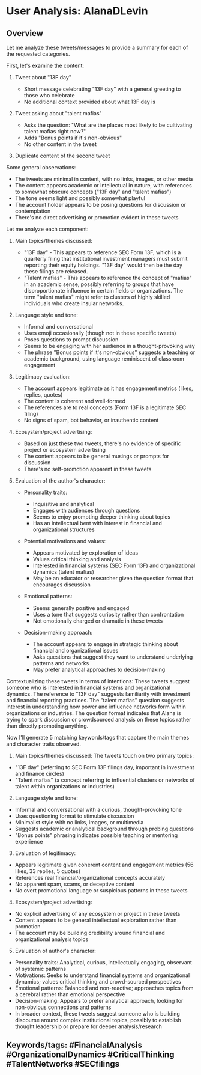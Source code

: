 # User Analysis: AlanaDLevin

## Overview

<think>
Let me analyze these tweets/messages to provide a summary for each of the requested categories.

First, let's examine the content:

1. Tweet about "13F day"
   - Short message celebrating "13F day" with a general greeting to those who celebrate
   - No additional context provided about what 13F day is
   
2. Tweet asking about "talent mafias"
   - Asks the question: "What are the places most likely to be cultivating talent mafias right now?"
   - Adds "Bonus points if it's non-obvious"
   - No other content in the tweet

3. Duplicate content of the second tweet

Some general observations:

- The tweets are minimal in content, with no links, images, or other media
- The content appears academic or intellectual in nature, with references to somewhat obscure concepts ("13F day" and "talent mafias")
- The tone seems light and possibly somewhat playful
- The account holder appears to be posing questions for discussion or contemplation
- There's no direct advertising or promotion evident in these tweets

Let me analyze each component:

1. Main topics/themes discussed:
   - "13F day" - This appears to reference SEC Form 13F, which is a quarterly filing that institutional investment managers must submit reporting their equity holdings. "13F day" would then be the day these filings are released.
   - "Talent mafias" - This appears to reference the concept of "mafias" in an academic sense, possibly referring to groups that have disproportionate influence in certain fields or organizations. The term "talent mafias" might refer to clusters of highly skilled individuals who create insular networks.
   
2. Language style and tone:
   - Informal and conversational
   - Uses emoji occasionally (though not in these specific tweets)
   - Poses questions to prompt discussion
   - Seems to be engaging with her audience in a thought-provoking way
   - The phrase "Bonus points if it's non-obvious" suggests a teaching or academic background, using language reminiscent of classroom engagement

3. Legitimacy evaluation:
   - The account appears legitimate as it has engagement metrics (likes, replies, quotes)
   - The content is coherent and well-formed
   - The references are to real concepts (Form 13F is a legitimate SEC filing)
   - No signs of spam, bot behavior, or inauthentic content

4. Ecosystem/project advertising:
   - Based on just these two tweets, there's no evidence of specific project or ecosystem advertising
   - The content appears to be general musings or prompts for discussion
   - There's no self-promotion apparent in these tweets

5. Evaluation of the author's character:

   - Personality traits:
     * Inquisitive and analytical
     * Engages with audiences through questions
     * Seems to enjoy prompting deeper thinking about topics
     * Has an intellectual bent with interest in financial and organizational structures

   - Potential motivations and values:
     * Appears motivated by exploration of ideas
     * Values critical thinking and analysis
     * Interested in financial systems (SEC Form 13F) and organizational dynamics (talent mafias)
     * May be an educator or researcher given the question format that encourages discussion

   - Emotional patterns:
     * Seems generally positive and engaged
     * Uses a tone that suggests curiosity rather than confrontation
     * Not emotionally charged or dramatic in these tweets

   - Decision-making approach:
     * The account appears to engage in strategic thinking about financial and organizational issues
     * Asks questions that suggest they want to understand underlying patterns and networks
     * May prefer analytical approaches to decision-making

Contextualizing these tweets in terms of intentions:
These tweets suggest someone who is interested in financial systems and organizational dynamics. The reference to "13F day" suggests familiarity with investment and financial reporting practices. The "talent mafias" question suggests interest in understanding how power and influence networks form within organizations or industries. The question format indicates that Alana is trying to spark discussion or crowdsourced analysis on these topics rather than directly promoting anything.

Now I'll generate 5 matching keywords/tags that capture the main themes and character traits observed.
</think>

1. Main topics/themes discussed:
The tweets touch on two primary topics:
- "13F day" (referring to SEC Form 13F filings day, important in investment and finance circles)
- "Talent mafias" (a concept referring to influential clusters or networks of talent within organizations or industries)

2. Language style and tone:
- Informal and conversational with a curious, thought-provoking tone
- Uses questioning format to stimulate discussion
- Minimalist style with no links, images, or multimedia
- Suggests academic or analytical background through probing questions
- "Bonus points" phrasing indicates possible teaching or mentoring experience

3. Evaluation of legitimacy:
- Appears legitimate given coherent content and engagement metrics (56 likes, 33 replies, 5 quotes)
- References real financial/organizational concepts accurately
- No apparent spam, scams, or deceptive content
- No overt promotional language or suspicious patterns in these tweets

4. Ecosystem/project advertising:
- No explicit advertising of any ecosystem or project in these tweets
- Content appears to be general intellectual exploration rather than promotion
- The account may be building credibility around financial and organizational analysis topics

5. Evaluation of author's character:
- Personality traits: Analytical, curious, intellectually engaging, observant of systemic patterns
- Motivations: Seeks to understand financial systems and organizational dynamics; values critical thinking and crowd-sourced perspectives
- Emotional patterns: Balanced and non-reactive; approaches topics from a cerebral rather than emotional perspective
- Decision-making: Appears to prefer analytical approach, looking for non-obvious connections and patterns
- In broader context, these tweets suggest someone who is building discourse around complex institutional topics, possibly to establish thought leadership or prepare for deeper analysis/research

Keywords/tags: #FinancialAnalysis #OrganizationalDynamics #CriticalThinking #TalentNetworks #SECfilings
---
